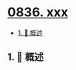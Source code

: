 # [0836. xxx](https://github.com/Tdahuyou/TNotes.leetcode/tree/main/notes/0836.%20xxx)

<!-- region:toc -->

- [1. 📝 概述](#1--概述)

<!-- endregion:toc -->

## 1. 📝 概述
